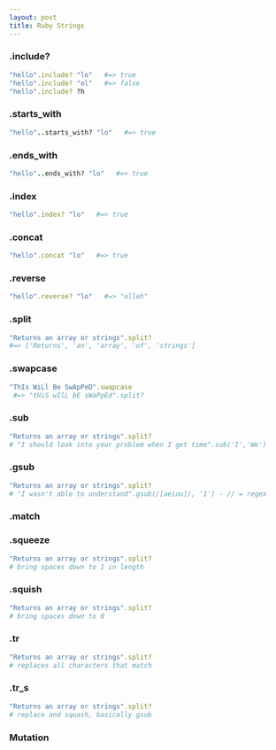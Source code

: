 ```yaml
---
layout: post
title: Ruby Strings
---
```


### .include?
```ruby
"hello".include? "lo"   #=> true
"hello".include? "ol"   #=> false
"hello".include? ?h
```

### .starts_with
```ruby
"hello"..starts_with? "lo"   #=> true

```
### .ends_with
```ruby
"hello"..ends_with? "lo"   #=> true

```
### .index
```ruby
"hello".index? "lo"   #=> true

```
### .concat
```ruby
"hello".concat "lo"   #=> true

```
### .reverse
```ruby
"hello".reverse? "lo"   #=> "olleh"

```
### .split
```ruby
"Returns an array or strings".split?
#=> ['Returns', 'an', 'array', 'of', 'strings']
```

### .swapcase               
```ruby
"ThIs WiLl Be SwApPeD".swapcase
 #=> "tHiS wIlL bE sWaPpEd".split?
```
### .sub                    
```ruby
"Returns an array or strings".split?
# "I should look into your problem when I get time".sub('I','We')
```
### .gsub                   
```ruby
"Returns an array or strings".split?
# "I wasn't able to understand".gsub(/[aeiou]/, '1') - // = regex
```
### .match

### .squeeze                
```ruby
"Returns an array or strings".split?
# bring spaces down to 1 in length
```

### .squish                 
```ruby
"Returns an array or strings".split?
# bring spaces down to 0
```

### .tr                     
```ruby
"Returns an array or strings".split?
# replaces all characters that match
```

### .tr_s                   
```ruby
"Returns an array or strings".split?
# replace and squash, basically gsub
```


### Mutation